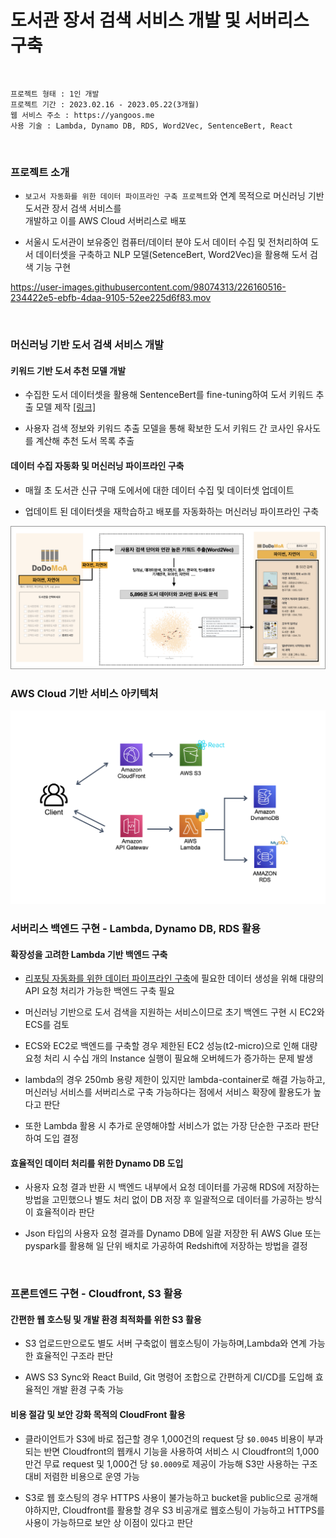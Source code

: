 # 도서관 장서 검색 서비스 개발 및 서버리스 구축

<br/>

```
프로젝트 형태 : 1인 개발
프로젝트 기간 : 2023.02.16 - 2023.05.22(3개월)
웹 서비스 주소 : https://yangoos.me
사용 기술 : Lambda, Dynamo DB, RDS, Word2Vec, SentenceBert, React
```

<br/>

### 프로젝트 소개

- `보고서 자동화를 위한 데이터 파이프라인 구축 프로젝트`와 연계 목적으로 머신러닝 기반 도서관 장서 검색
  서비스를 <br/> 개발하고 이를 AWS Cloud 서버리스로 배포

- 서울시 도서관이 보유중인 컴퓨터/데이터 분야 도서 데이터 수집 및 전처리하여 도서 데이터셋을 구축하고
  NLP 모델(SetenceBert, Word2Vec)을 활용해 도서 검색 기능 구현

https://user-images.githubusercontent.com/98074313/226160516-234422e5-ebfb-4daa-9105-52ee225d6f83.mov

<br/>

### 머신러닝 기반 도서 검색 서비스 개발

#### 키워드 기반 도서 추천 모델 개발

- 수집한 도서 데이터셋을 활용해 SentenceBert를 fine-tuning하여 도서 키워드 추출 모델 제작 [[링크]](https://github.com/yangoos57/Sentence_bert_from_scratch/tree/main/keyword_extraction_using_sbert)

- 사용자 검색 정보와 키워드 추출 모델을 통해 확보한 도서 키워드 간 코사인 유사도를 계산해 추천 도서 목록 추출

#### 데이터 수집 자동화 및 머신러닝 파이프라인 구축

- 매월 초 도서관 신규 구매 도에서에 대한 데이터 수집 및 데이터셋 업데이트

- 업데이트 된 데이터셋을 재학습하고 배포를 자동화하는 머신러닝 파이프라인 구축

<img width=650px src='readme-img/img5.png'>

<br/>

### AWS Cloud 기반 서비스 아키텍처

<img width=600px src='readme-img/img1.png'>

<br/>

### 서버리스 백엔드 구현 - Lambda, Dynamo DB, RDS 활용

#### 확장성을 고려한 Lambda 기반 백엔드 구축

- [리포팅 자동화를 위한 데이터 파이프라인 구축](https://github.com/yangoos57/awsDatapipeline)에 필요한 데이터 생성을 위해 대량의 API 요청 처리가 가능한 백엔드 구축 필요

- 머신러닝 기반으로 도서 검색을 지원하는 서비스이므로 초기 백엔드 구현 시 EC2와 ECS를 검토

- ECS와 EC2로 백엔드를 구축할 경우 제한된 EC2 성능(t2-micro)으로 인해 대량 요청 처리 시 수십 개의 Instance 실행이 필요해 오버헤드가 증가하는 문제 발생

- lambda의 경우 250mb 용량 제한이 있지만 lambda-container로 해결 가능하고, 머신러닝 서비스를 서버리스로 구축 가능하다는 점에서 서비스 확장에 활용도가 높다고 판단

- 또한 Lambda 활용 시 추가로 운영해야할 서비스가 없는 가장 단순한 구조라 판단하여 도입 결정

#### 효율적인 데이터 처리를 위한 Dynamo DB 도입

- 사용자 요청 결과 반환 시 백엔드 내부에서 요청 데이터를 가공해 RDS에 저장하는 방법을 고민했으나 별도 처리 없이 DB 저장 후 일괄적으로 데이터를 가공하는 방식이 효율적이라 판단

- Json 타입의 사용자 요청 결과를 Dynamo DB에 일괄 저장한 뒤 AWS Glue 또는 pyspark를 활용해 일 단위 배치로 가공하여 Redshift에 저장하는 방법을 결정

<br/>

### 프론트엔드 구현 - Cloudfront, S3 활용

#### 간편한 웹 호스팅 및 개발 환경 최적화를 위한 S3 활용

- S3 업로드만으로도 별도 서버 구축없이 웹호스팅이 가능하며,Lambda와 연계 가능한 효율적인 구조라 판단

- AWS S3 Sync와 React Build, Git 명령어 조합으로 간편하게 CI/CD를 도입해 효율적인 개발 환경 구축 가능

#### 비용 절감 및 보안 강화 목적의 CloudFront 활용

- 클라이언트가 S3에 바로 접근할 경우 1,000건의 request 당 `$0.0045` 비용이 부과되는 반면 Cloudfront의 웹캐시 기능을 사용하여 서비스 시 Cloudfront의 1,000만건 무료 request 및 1,000건 당 `$0.0009`로 제공이 가능해 S3만 사용하는 구조 대비 저렴한 비용으로 운영 가능

- S3로 웹 호스팅의 경우 HTTPS 사용이 불가능하고 bucket을 public으로 공개해야하지만, Cloudfront를 활용할 경우 S3 비공개로 웹호스팅이 가능하고 HTTPS를 사용이 가능하므로 보안 상 이점이 있다고 판단
